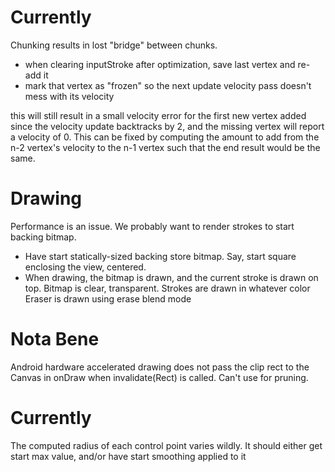 # Currently

Chunking results in lost "bridge" between chunks.
- when clearing inputStroke after optimization, save last vertex and re-add it
- mark that vertex as "frozen" so the next update velocity pass doesn't mess with its velocity

this will still result in a small velocity error for the first new vertex added since the velocity update backtracks by 2, and the missing vertex will report a velocity of 0. This can be fixed by computing the amount to add from the n-2 vertex's velocity to the n-1 vertex such that the end result would be the same.


# Drawing

Performance is an issue. We probably want to render strokes to start backing bitmap.
 
- Have start statically-sized backing store bitmap. Say, start square enclosing the view, centered.
- When drawing, the bitmap is drawn, and the current stroke is drawn on top.
	Bitmap is clear, transparent.
	Strokes are drawn in whatever color
	Eraser is drawn using erase blend mode
	

 
 
	
# Nota Bene
Android hardware accelerated drawing does not pass the clip rect to the Canvas in onDraw when invalidate(Rect) is called. Can't use for pruning.

# Currently

The computed radius of each control point varies wildly. It should either get start max value, and/or have start smoothing applied to it
